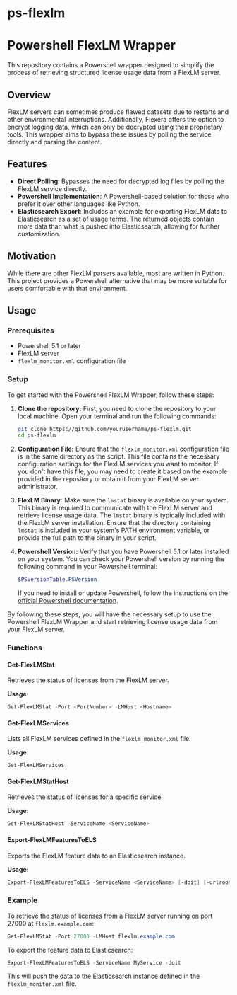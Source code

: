 # ps-flexlm
# Powershell FlexLM Wrapper

This repository contains a Powershell wrapper designed to simplify the process of retrieving structured license usage data from a FlexLM server. 

## Overview

FlexLM servers can sometimes produce flawed datasets due to restarts and other environmental interruptions. Additionally, Flexera offers the option to encrypt logging data, which can only be decrypted using their proprietary tools. This wrapper aims to bypass these issues by polling the service directly and parsing the content.

## Features

- **Direct Polling**: Bypasses the need for decrypted log files by polling the FlexLM service directly.
- **Powershell Implementation**: A Powershell-based solution for those who prefer it over other languages like Python.
- **Elasticsearch Export**: Includes an example for exporting FlexLM data to Elasticsearch as a set of usage terms. The returned objects contain more data than what is pushed into Elasticsearch, allowing for further customization.

## Motivation

While there are other FlexLM parsers available, most are written in Python. This project provides a Powershell alternative that may be more suitable for users comfortable with that environment.

## Usage

### Prerequisites

- Powershell 5.1 or later
- FlexLM server
- `flexlm_monitor.xml` configuration file

### Setup

To get started with the Powershell FlexLM Wrapper, follow these steps:

1. **Clone the repository:**
    First, you need to clone the repository to your local machine. Open your terminal and run the following commands:
    ```sh
    git clone https://github.com/yourusername/ps-flexlm.git
    cd ps-flexlm
    ```

2. **Configuration File:**
    Ensure that the `flexlm_monitor.xml` configuration file is in the same directory as the script. This file contains the necessary configuration settings for the FlexLM services you want to monitor. If you don't have this file, you may need to create it based on the example provided in the repository or obtain it from your FlexLM server administrator.

3. **FlexLM Binary:**
    Make sure the `lmstat` binary is available on your system. This binary is required to communicate with the FlexLM server and retrieve license usage data. The `lmstat` binary is typically included with the FlexLM server installation. Ensure that the directory containing `lmstat` is included in your system's PATH environment variable, or provide the full path to the binary in your script.

4. **Powershell Version:**
    Verify that you have Powershell 5.1 or later installed on your system. You can check your Powershell version by running the following command in your Powershell terminal:
    ```powershell
    $PSVersionTable.PSVersion
    ```
    If you need to install or update Powershell, follow the instructions on the [official Powershell documentation](https://docs.microsoft.com/en-us/powershell/scripting/install/installing-powershell).

By following these steps, you will have the necessary setup to use the Powershell FlexLM Wrapper and start retrieving license usage data from your FlexLM server.

### Functions

#### Get-FlexLMStat

Retrieves the status of licenses from the FlexLM server.

**Usage:**
```powershell
Get-FlexLMStat -Port <PortNumber> -LMHost <Hostname>
```

#### Get-FlexLMServices

Lists all FlexLM services defined in the `flexlm_monitor.xml` file.

**Usage:**
```powershell
Get-FlexLMServices
```

#### Get-FlexLMStatHost

Retrieves the status of licenses for a specific service.

**Usage:**
```powershell
Get-FlexLMStatHost -ServiceName <ServiceName>
```

#### Export-FlexLMFeaturesToELS

Exports the FlexLM feature data to an Elasticsearch instance.

**Usage:**
```powershell
Export-FlexLMFeaturesToELS -ServiceName <ServiceName> [-doit] [-urlroot <URLRoot>]
```

### Example

To retrieve the status of licenses from a FlexLM server running on port 27000 at `flexlm.example.com`:
```powershell
Get-FlexLMStat -Port 27000 -LMHost flexlm.example.com
```

To export the feature data to Elasticsearch:
```powershell
Export-FlexLMFeaturesToELS -ServiceName MyService -doit
```

This will push the data to the Elasticsearch instance defined in the `flexlm_monitor.xml` file.

